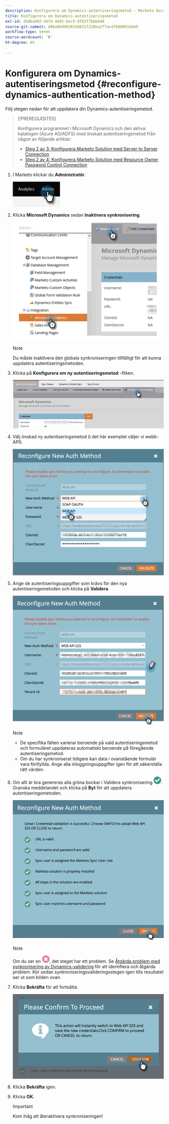 ```yaml
---
description: Konfigurera om Dynamics-autentiseringsmetod - Marketo Docs - produktdokumentation
title: Konfigurera om Dynamics-autentiseringsmetod
exl-id: 2bd6a992-3dfd-4e91-bec5-9fb3f7bbb840
source-git-commit: d86a8699838158631f210ea2f7acdfb88061b649
workflow-type: tm+mt
source-wordcount: '0'
ht-degree: 0%

---
```


# Konfigurera om Dynamics-autentiseringsmetod {#reconfigure-dynamics-authentication-method}

Följ stegen nedan för att uppdatera din Dynamics-autentiseringsmetod.

>[!PREREQUISITES]
>
>Konfigurera programmet i Microsoft Dynamics och den aktiva katalogen (Azure AD/ADFS) med önskad autentiseringsmetod från någon av följande artiklar:
>* [Steg 2 av 3: Konfigurera Marketo Solution med Server to Server Connection](/help/marketo/product-docs/crm-sync/microsoft-dynamics-sync/sync-setup/microsoft-dynamics-365-with-s2s-connection/step-2-of-3-set-up.md)
>* [Steg 2 av 4: Konfigurera Marketo Solution med Resource Owner Password Control Connection](/help/marketo/product-docs/crm-sync/microsoft-dynamics-sync/sync-setup/microsoft-dynamics-365-with-ropc-connection/step-2-of-4-set-up.md)


1. I Marketo klickar du **Administratör**.

   ![](assets/reconfigure-dynamics-authentication-method-1.png)

1. Klicka **Microsoft Dynamics** sedan **Inaktivera synkronisering**.

   ![](assets/reconfigure-dynamics-authentication-method-2.png)

   >[!NOTE]
   >
   >Du måste inaktivera den globala synkroniseringen tillfälligt för att kunna uppdatera autentiseringsmetoden.

1. Klicka på **Konfigurera om ny autentiseringsmetod** -fliken.

   ![](assets/reconfigure-dynamics-authentication-method-3.png)

1. Välj önskad ny autentiseringsmetod (i det här exemplet väljer vi webb-API).

   ![](assets/reconfigure-dynamics-authentication-method-4.png)

1. Ange de autentiseringsuppgifter som krävs för den nya autentiseringsmetoden och klicka på **Validera**.

   ![](assets/reconfigure-dynamics-authentication-method-5.png)

   >[!NOTE]
   >
   >* De specifika fälten varierar beroende på vald autentiseringsmetod och formuläret uppdateras automatiskt beroende på föregående autentiseringsmetod.
   >* Om du har synkroniserat tidigare kan data i ovanstående formulär vara förifyllda. Ange alla inloggningsuppgifter igen för att säkerställa rätt värden.


1. Om allt är bra genereras alla gröna bockar i Validera synkronisering ![](assets/green-check.png). Granska meddelandet och klicka på **Byt** för att uppdatera autentiseringsmetoden.

   ![](assets/reconfigure-dynamics-authentication-method-6.png)

   >[!NOTE]
   >
   >Om du ser en ![](assets/red-x.png), det steget har ett problem. Se [Åtgärda problem med synkronisering av Dynamics-validering](/help/marketo/product-docs/crm-sync/microsoft-dynamics-sync/sync-setup/validate-microsoft-dynamics-sync/fix-dynamics-validation-sync-issues.md) för att identifiera och åtgärda problem. Kör sedan synkroniseringsvalideringsstegen igen tills resultatet ser ut som bilden ovan.

1. Klicka **Bekräfta** för att fortsätta.

   ![](assets/reconfigure-dynamics-authentication-method-7.png)

1. Klicka **Bekräfta** igen.

1. Klicka **OK**.

   >[!IMPORTANT]
   >
   >Kom ihåg att återaktivera synkroniseringen!
